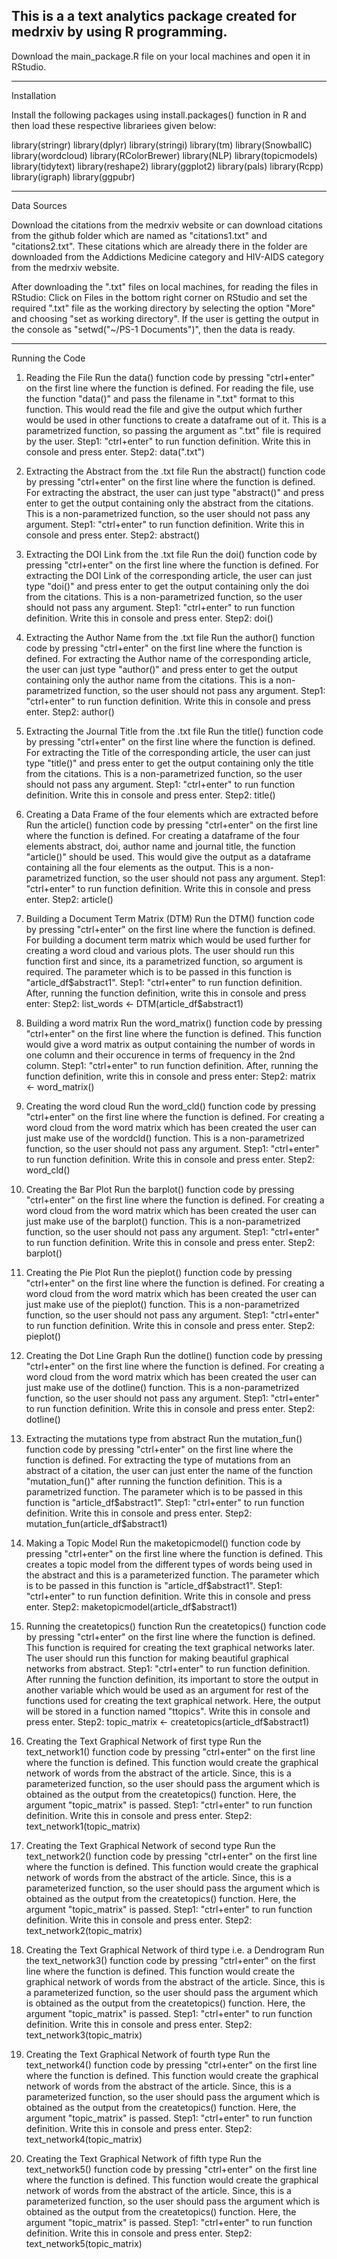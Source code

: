 This is a a text analytics package created for medrxiv by using R programming.
------------------------------------------------------------------------------

Download the main_package.R file on your local machines and open it in RStudio.

------------------------------------------------------------------------

Installation

Install the following packages using install.packages() function in R and then load these respective librariees given below:

library(stringr)
library(dplyr)
library(stringi)
library(tm)
library(SnowballC)
library(wordcloud)
library(RColorBrewer)
library(NLP)
library(topicmodels)
library(tidytext)
library(reshape2)
library(ggplot2)
library(pals)
library(Rcpp)
library(igraph)
library(ggpubr)

---------------------------------------------------------------------------

Data Sources

Download the citations from the medrxiv website or can download citations from the github folder which are named as "citations1.txt" and "citations2.txt".
These citations which are already there in the folder are downloaded from the Addictions Medicine category and HIV-AIDS category from the medrxiv website.

After downloading the ".txt" files on local machines, for reading the files in RStudio:
Click on Files in the bottom right corner on RStudio and set the required ".txt" file as the working directory by selecting the option "More" and choosing "set as working directory".
If the user is getting the output in the console as "setwd("~/PS-1 Documents")", then the data is ready.


------------------------------------------------------------------------------

Running the Code

1. Reading the File
Run the data() function code by pressing "ctrl+enter" on the first line where the function is defined.
For reading the file, use the function "data()" and pass the filename in ".txt" format to this function. This would read the file and give the output which further would be used in other functions to create a dataframe out of it. This is a parametrized function, so passing the argument as ".txt" file is required by the user.
Step1: "ctrl+enter" to run function definition.
Write this in console and press enter.
Step2: data(".txt")

2. Extracting the Abstract from the .txt file
Run the abstract() function code by pressing "ctrl+enter" on the first line where the function is defined.
For extracting the abstract, the user can just type "abstract()" and press enter to get the output containing only the abstract from the citations. This is a non-parametrized function, so the user should not pass any argument.
Step1: "ctrl+enter" to run function definition.
Write this in console and press enter.
Step2: abstract()

3. Extracting the DOI Link from the .txt file
Run the doi() function code by pressing "ctrl+enter" on the first line where the function is defined.
For extracting the DOI Link of the corresponding article, the user can just type "doi()" and press enter to get the output containing only the doi from the citations. This is a non-parametrized function, so the user should not pass any argument.
Step1: "ctrl+enter" to run function definition.
Write this in console and press enter.
Step2: doi()

4. Extracting the Author Name from the .txt file
Run the author() function code by pressing "ctrl+enter" on the first line where the function is defined.
For extracting the Author name of the corresponding article, the user can just type "author()" and press enter to get the output containing only the author name from the citations. This is a non-parametrized function, so the user should not pass any argument.
Step1: "ctrl+enter" to run function definition.
Write this in console and press enter.
Step2: author()

5. Extracting the Journal Title from the .txt file
Run the title() function code by pressing "ctrl+enter" on the first line where the function is defined.
For extracting the Title of the corresponding article, the user can just type "title()" and press enter to get the output containing only the title from the citations. This is a non-parametrized function, so the user should not pass any argument.
Step1: "ctrl+enter" to run function definition.
Write this in console and press enter.
Step2: title()

6. Creating a Data Frame of the four elements which are extracted before
Run the article() function code by pressing "ctrl+enter" on the first line where the function is defined.
For creating a dataframe of the four elements abstract, doi, author name and journal title, the function "article()" should be used. This would give the output as a dataframe containing all the four elements as the output. This is a non-parametrized function, so the user should not pass any argument.
Step1: "ctrl+enter" to run function definition.
Write this in console and press enter.
Step2: article()

7. Building a Document Term Matrix (DTM) 
Run the DTM() function code by pressing "ctrl+enter" on the first line where the function is defined.
For building a document term matrix which would be used further for creating a word cloud and various plots. The user should run this function first and since, its a parametrized function, so argument is required. The parameter which is to be passed in this function is "article_df$abstract1".
Step1: "ctrl+enter" to run function definition.
After, running the function definition, write this in console and press enter:
Step2: list_words <- DTM(article_df$abstract1)

8. Building a word matrix
Run the word_matrix() function code by pressing "ctrl+enter" on the first line where the function is defined.
This function would give a word matrix as output containing the number of words in one column and their occurence in terms of frequency in the 2nd column.
Step1: "ctrl+enter" to run function definition.
After, running the function definition, write this in console and press enter:
Step2: matrix <- word_matrix()

9. Creating the word cloud
Run the word_cld() function code by pressing "ctrl+enter" on the first line where the function is defined.
For creating a word cloud from the word matrix which has been created the user can just make use of the wordcld() function. This is a non-parametrized function, so the user should not pass any argument.
Step1: "ctrl+enter" to run function definition.
Write this in console and press enter.
Step2: word_cld()

10. Creating the Bar Plot
Run the barplot() function code by pressing "ctrl+enter" on the first line where the function is defined.
For creating a word cloud from the word matrix which has been created the user can just make use of the barplot() function. This is a non-parametrized function, so the user should not pass any argument.
Step1: "ctrl+enter" to run function definition.
Write this in console and press enter.
Step2: barplot()

11. Creating the Pie Plot
Run the pieplot() function code by pressing "ctrl+enter" on the first line where the function is defined.
For creating a word cloud from the word matrix which has been created the user can just make use of the pieplot() function. This is a non-parametrized function, so the user should not pass any argument.
Step1: "ctrl+enter" to run function definition.
Write this in console and press enter.
Step2: pieplot()

12. Creating the Dot Line Graph
Run the dotline() function code by pressing "ctrl+enter" on the first line where the function is defined.
For creating a word cloud from the word matrix which has been created the user can just make use of the dotline() function. This is a non-parametrized function, so the user should not pass any argument.
Step1: "ctrl+enter" to run function definition.
Write this in console and press enter.
Step2: dotline()

13. Extracting the mutations type from abstract
Run the mutation_fun() function code by pressing "ctrl+enter" on the first line where the function is defined.
For extracting the type of mutations from an abstract of a citation, the user can just enter the name of the function "mutation_fun()" after running the function definition. This is a parametrized function. The parameter which is to be passed in this function is "article_df$abstract1".
Step1: "ctrl+enter" to run function definition.
Write this in console and press enter.
Step2: mutation_fun(article_df$abstract1)

14. Making a Topic Model
Run the maketopicmodel() function code by pressing "ctrl+enter" on the first line where the function is defined.
This creates a topic model from the different types of words being used in the abstract and this is a parameterized function. The parameter which is to be passed in this function is "article_df$abstract1".
Step1: "ctrl+enter" to run function definition.
Write this in console and press enter.
Step2: maketopicmodel(article_df$abstract1)

15. Running the createtopics() function
Run the createtopics() function code by pressing "ctrl+enter" on the first line where the function is defined.
This function is required for creating the text graphical networks later. The user should run this function for making beautiful graphical networks from abstract.
Step1: "ctrl+enter" to run function definition.
After running the function definition, its important to store the output in another variable which would be used as an argument for rest of the functions used for creating the text graphical network. Here, the output will be stored in a function named "ttopics".
Write this in console and press enter.
Step2: topic_matrix <- createtopics(article_df$abstract1)

16. Creating the Text Graphical Network of first type
Run the text_network1() function code by pressing "ctrl+enter" on the first line where the function is defined.
This function would create the graphical network of words from the abstract of the article. Since, this is a parameterized function, so the user should pass the argument which is obtained as the output from the createtopics() function. Here, the argument "topic_matrix" is passed.
Step1: "ctrl+enter" to run function definition.
Write this in console and press enter.
Step2: text_network1(topic_matrix)

17. Creating the Text Graphical Network of second type
Run the text_network2() function code by pressing "ctrl+enter" on the first line where the function is defined.
This function would create the graphical network of words from the abstract of the article. Since, this is a parameterized function, so the user should pass the argument which is obtained as the output from the createtopics() function. Here, the argument "topic_matrix" is passed.
Step1: "ctrl+enter" to run function definition.
Write this in console and press enter.
Step2: text_network2(topic_matrix)

17. Creating the Text Graphical Network of third type i.e. a Dendrogram
Run the text_network3() function code by pressing "ctrl+enter" on the first line where the function is defined.
This function would create the graphical network of words from the abstract of the article. Since, this is a parameterized function, so the user should pass the argument which is obtained as the output from the createtopics() function. Here, the argument "topic_matrix" is passed.
Step1: "ctrl+enter" to run function definition.
Write this in console and press enter.
Step2: text_network3(topic_matrix)

18. Creating the Text Graphical Network of fourth type
Run the text_network4() function code by pressing "ctrl+enter" on the first line where the function is defined.
This function would create the graphical network of words from the abstract of the article. Since, this is a parameterized function, so the user should pass the argument which is obtained as the output from the createtopics() function. Here, the argument "topic_matrix" is passed.
Step1: "ctrl+enter" to run function definition.
Write this in console and press enter.
Step2: text_network4(topic_matrix)

17. Creating the Text Graphical Network of fifth type
Run the text_network5() function code by pressing "ctrl+enter" on the first line where the function is defined.
This function would create the graphical network of words from the abstract of the article. Since, this is a parameterized function, so the user should pass the argument which is obtained as the output from the createtopics() function. Here, the argument "topic_matrix" is passed.
Step1: "ctrl+enter" to run function definition.
Write this in console and press enter.
Step2: text_network5(topic_matrix)


